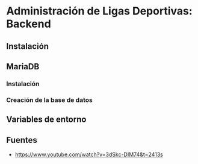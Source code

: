 # Administración de Ligas Deportivas: Backend

## Instalación

## MariaDB

### Instalación

### Creación de la base de datos

## Variables de entorno

## Fuentes

- https://www.youtube.com/watch?v=3dSkc-DIM74&t=2413s
